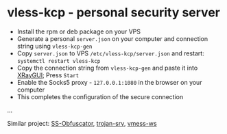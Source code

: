 # vless-kcp - personal security server
+ Install the rpm or deb package on your VPS
+ Generate a personal `server.json` on your computer and connection string using `vless-kcp-gen`
+ Copy `server.json` to VPS `/etc/vless-kcp/server.json` and restart: `systemctl restart vless-kcp`
+ Copy the connection string from `vless-kcp-gen` and paste it into [XRayGUI](https://github.com/AKotov-dev/XRayGUI); Press `Start`
+ Enable the Socks5 proxy - `127.0.0.1:1080` in the browser on your computer
+ This completes the configuration of the secure connection

...

Similar project: [SS-Obfuscator](https://github.com/AKotov-dev/SS-Obfuscator), [trojan-srv](https://github.com/AKotov-dev/trojan-srv), [vmess-ws](https://github.com/AKotov-dev/vmess-ws)
